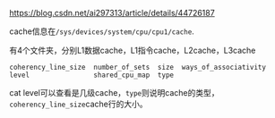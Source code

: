 https://blog.csdn.net/ai297313/article/details/44726187

cache信息在`/sys/devices/system/cpu/cpu1/cache`.

  有4个文件夹，分别L1数据cache，L1指令cache，L2cache，L3cache

```shell
coherency_line_size  number_of_sets  size  ways_of_associativity
level                shared_cpu_map  type
```

cat level可以查看是几级cache，`type`则说明cache的类型，`coherency_line_size`cache行的大小。

